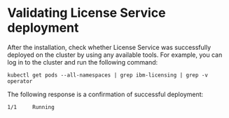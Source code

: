 # Validating License Service deployment

After the installation, check whether License Service was successfully deployed on the cluster by using any available tools. For example, you can log in to the cluster and run the following command:

`kubectl get pods --all-namespaces | grep ibm-licensing | grep -v operator`

The following response is a confirmation of successful deployment:

 `1/1     Running`

